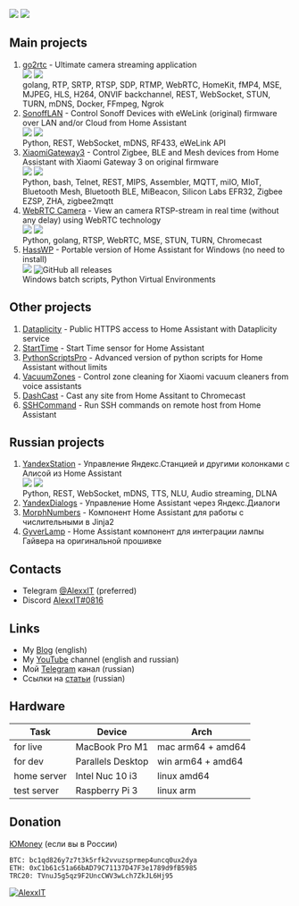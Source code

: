 ![](https://img.shields.io/github/stars/AlexxIT?label=github%20stars&style=flat-square) ![](https://img.shields.io/github/followers/AlexxIT?label=github%20followers&style=flat-square)

## Main projects

1. [go2rtc](https://github.com/AlexxIT/go2rtc) - Ultimate camera streaming application  
   ![](https://img.shields.io/github/stars/AlexxIT/go2rtc?label=github%20stars&style=flat-square) ![](https://img.shields.io/docker/pulls/alexxit/go2rtc?style=flat-square)  
   golang, RTP, SRTP, RTSP, SDP, RTMP, WebRTC, HomeKit, fMP4, MSE, MJPEG, HLS, H264, ONVIF backchannel, REST, WebSocket, STUN, TURN, mDNS, Docker, FFmpeg, Ngrok
2. [SonoffLAN](https://github.com/AlexxIT/SonoffLAN) - Control Sonoff Devices with eWeLink (original) firmware over LAN and/or Cloud from Home Assistant  
   ![](https://img.shields.io/github/stars/AlexxIT/SonoffLAN?label=github%20stars&style=flat-square) ![](https://img.shields.io/github/forks/AlexxIT/SonoffLAN?label=github%20forks&style=flat-square)  
   Python, REST, WebSocket, mDNS, RF433, eWeLink API
3. [XiaomiGateway3](https://github.com/AlexxIT/XiaomiGateway3) - Control Zigbee, BLE and Mesh devices from Home Assistant with Xiaomi Gateway 3 on original firmware  
   ![](https://img.shields.io/github/stars/AlexxIT/XiaomiGateway3?label=github%20stars&style=flat-square) ![](https://img.shields.io/github/forks/AlexxIT/XiaomiGateway3?label=github%20forks&style=flat-square)  
   Python, bash, Telnet, REST, MIPS, Assembler, MQTT, miIO, MIoT, Bluetooth Mesh, Bluetooth BLE, MiBeacon, Silicon Labs EFR32, Zigbee EZSP, ZHA, zigbee2mqtt
4. [WebRTC Camera](https://github.com/AlexxIT/WebRTC) - View an camera RTSP-stream in real time (without any delay) using WebRTC technology  
   ![](https://img.shields.io/github/stars/AlexxIT/WebRTC?label=github%20stars&style=flat-square) ![](https://img.shields.io/github/forks/AlexxIT/WebRTC?label=github%20forks&style=flat-square)  
   Python, golang, RTSP, WebRTC, MSE, STUN, TURN, Chromecast
5. [HassWP](https://github.com/AlexxIT/HassWP) - Portable version of Home Assistant for Windows (no need to install)  
   ![](https://img.shields.io/github/stars/AlexxIT/HassWP?label=github%20stars&style=flat-square) ![GitHub all releases](https://img.shields.io/github/downloads/AlexxIT/HassWP/total?color=blue&label=github%20downloads&style=flat-square)  
   Windows batch scripts, Python Virtual Environments

## Other projects

1. [Dataplicity](https://github.com/AlexxIT/Dataplicity) - Public HTTPS access to Home Assistant with Dataplicity service
2. [StartTime](https://github.com/AlexxIT/StartTime) - Start Time sensor for Home Assistant
3. [PythonScriptsPro](https://github.com/AlexxIT/PythonScriptsPro) - Advanced version of python scripts for Home Assistant without limits
4. [VacuumZones](https://github.com/AlexxIT/VacuumZones) - Control zone cleaning for Xiaomi vacuum cleaners from voice assistants
5. [DashCast](https://github.com/AlexxIT/DashCast) - Cast any site from Home Assitant to Chromecast
6. [SSHCommand](https://github.com/AlexxIT/SSHCommand) - Run SSH commands on remote host from Home Assistant

## Russian projects

1. [YandexStation](https://github.com/AlexxIT/YandexStation) - Управление Яндекс.Станцией и другими колонками с Алисой из Home Assistant  
   ![](https://img.shields.io/github/stars/AlexxIT/YandexStation?label=github%20stars&style=flat-square) ![](https://img.shields.io/github/forks/AlexxIT/YandexStation?label=github%20forks&style=flat-square)  
   Python, REST, WebSocket, mDNS, TTS, NLU, Audio streaming, DLNA
2. [YandexDialogs](https://github.com/AlexxIT/YandexDialogs) - Управление Home Assistant через Яндекс.Диалоги
3. [MorphNumbers](https://github.com/AlexxIT/MorphNumbers) - Компонент Home Assistant для работы с числительными в Jinja2
4. [GyverLamp](https://github.com/AlexxIT/GyverLamp) - Home Assistant компонент для интеграции лампы Гайвера на оригинальной прошивке

## Contacts

- Telegram [@AlexxIT](https://t.me/AlexxIT) (preferred)
- Discord [AlexxIT#0816](https://discordapp.com/users/AlexxIT#0816)

## Links

- My [Blog](https://github.com/AlexxIT/Blog) (english)
- My [YouTube](https://www.youtube.com/c/AlexxIT) channel (english and russian)
- Мой [Telegram](https://t.me/AlexxIT_SmartHome) канал (russian)
- Ссылки на [статьи](https://github.com/AlexxIT/AlexxIT/blob/master/ARTICLES.md) (russian)

## Hardware

| Task | Device | Arch |
|------|--------|------|
| for live    | MacBook Pro M1    | mac arm64 + amd64 |
| for dev     | Parallels Desktop | win arm64 + amd64 |
| home server | Intel Nuc 10 i3   | linux amd64         |
| test server | Raspberry Pi 3    | linux arm           |

## Donation

[ЮMoney](https://yoomoney.ru/to/41001428278477) (если вы в России)

```
BTC: bc1qd826y7z7t3k5rfk2vvuzsprmep4uncq0ux2dya
ETH: 0xC1b61c51a66bAD79C71137D47F3e1789d9fB5985
TRC20: TVnuJ5g5qz9F2UncCWV3wLch7ZkJL6Hj95
```

[![AlexxIT](https://github-readme-stats.vercel.app/api?username=alexxit&hide=prs,issues&show_icons=true)](https://github.com/anuraghazra/github-readme-stats)
